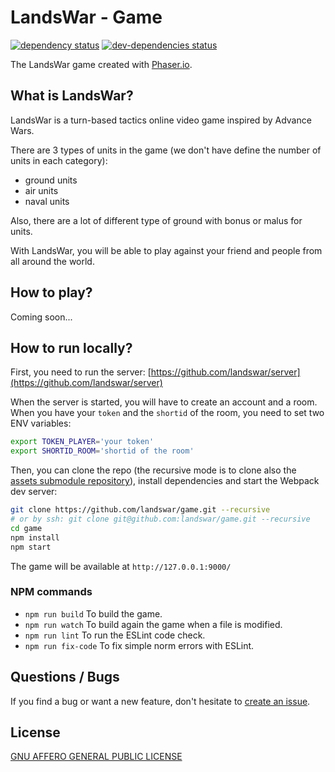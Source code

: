 # LandsWar - Game

[![dependency status](https://david-dm.org/landswar/game.svg)](https://david-dm.org/landswar/game)
[![dev-dependencies status](https://david-dm.org/landswar/game/dev-status.svg)](https://david-dm.org/landswar/game#info=devDependencies)

The LandsWar game created with [Phaser.io](http://phaser.io/).

## What is LandsWar?

LandsWar is a turn-based tactics online video game inspired by Advance Wars.

There are 3 types of units in the game (we don't have define the number of units in each category):

- ground units
- air units
- naval units

Also, there are a lot of different type of ground with bonus or malus for units.

With LandsWar, you will be able to play against your friend and people from all around the world.

## How to play?

Coming soon...

## How to run locally?

First, you need to run the server: [https://github.com/landswar/server](https://github.com/landswar/server)

When the server is started, you will have to create an account and a room.
When you have your ```token``` and the ```shortid``` of the room, you need to set two ENV variables:
```bash
export TOKEN_PLAYER='your token'
export SHORTID_ROOM='shortid of the room'
```

Then, you can clone the repo (the recursive mode is to clone also the [assets submodule repository](https://github.com/landswar/assets)), install dependencies and start the Webpack dev server:

```bash
git clone https://github.com/landswar/game.git --recursive
# or by ssh: git clone git@github.com:landswar/game.git --recursive
cd game
npm install
npm start
```

The game will be available at ```http://127.0.0.1:9000/```

### NPM commands

- ```npm run build``` To build the game.
- ```npm run watch``` To build again the game when a file is modified.
- ```npm run lint``` To run the ESLint code check.
- ```npm run fix-code``` To fix simple norm errors with ESLint.

## Questions / Bugs

If you find a bug or want a new feature, don't hesitate to [create an issue](https://github.com/landswar/game/issues).

## License

[GNU AFFERO GENERAL PUBLIC LICENSE](LICENSE)